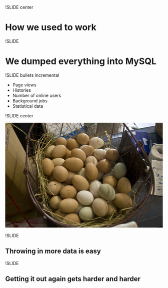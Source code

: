 !SLIDE center

# How we used to work #

!SLIDE

# We dumped everything into MySQL

!SLIDE bullets incremental

* Page views
* Histories
* Number of online users
* Background jobs
* Statistical data

!SLIDE center

<a href="http://www.flickr.com/photos/wwworks/2623295415/"><img src="eggs_basket.jpg"/></a>

!SLIDE

## Throwing in more data is easy ##

!SLIDE

## Getting it out again gets harder and harder ##
